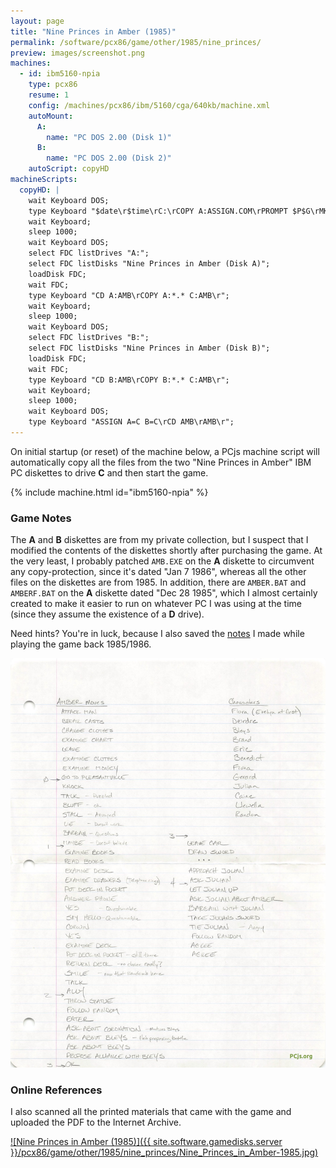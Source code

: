 ```yaml
---
layout: page
title: "Nine Princes in Amber (1985)"
permalink: /software/pcx86/game/other/1985/nine_princes/
preview: images/screenshot.png
machines:
  - id: ibm5160-npia
    type: pcx86
    resume: 1
    config: /machines/pcx86/ibm/5160/cga/640kb/machine.xml
    autoMount:
      A:
        name: "PC DOS 2.00 (Disk 1)"
      B:
        name: "PC DOS 2.00 (Disk 2)"
    autoScript: copyHD
machineScripts:
  copyHD: |
    wait Keyboard DOS;
    type Keyboard "$date\r$time\rC:\rCOPY A:ASSIGN.COM\rPROMPT $P$G\rMKDIR AMB\r";
    wait Keyboard;
    sleep 1000;
    wait Keyboard DOS;
    select FDC listDrives "A:";
    select FDC listDisks "Nine Princes in Amber (Disk A)";
    loadDisk FDC;
    wait FDC;
    type Keyboard "CD A:AMB\rCOPY A:*.* C:AMB\r";
    wait Keyboard;
    sleep 1000;
    wait Keyboard DOS;
    select FDC listDrives "B:";
    select FDC listDisks "Nine Princes in Amber (Disk B)";
    loadDisk FDC;
    wait FDC;
    type Keyboard "CD B:AMB\rCOPY B:*.* C:AMB\r";
    wait Keyboard;
    sleep 1000;
    wait Keyboard DOS;
    type Keyboard "ASSIGN A=C B=C\rCD AMB\rAMB\r";
---
```


On initial startup (or reset) of the machine below, a PCjs machine script will automatically copy all the files from the two
"Nine Princes in Amber" IBM PC diskettes to drive **C** and then start the game.

{% include machine.html id="ibm5160-npia" %}

### Game Notes

The **A** and **B** diskettes are from my private collection, but I suspect that I modified the contents of the diskettes
shortly after purchasing the game.  At the very least, I probably patched `AMB.EXE` on the **A** diskette to circumvent any
copy-protection, since it's dated "Jan 7 1986", whereas all the other files on the diskettes are from 1985.  In addition,
there are `AMBER.BAT` and `AMBERF.BAT` on the **A** diskette dated "Dec 28 1985", which I almost certainly created to make it
easier to run on whatever PC I was using at the time (since they assume the existence of a **D** drive).

Need hints? You're in luck, because I also saved the [notes](Nine_Princes_in_Amber-Handwritten_Notes.jpg) I made
while playing the game back 1985/1986.

![Nine Princes in Amber Cheat Sheet](Nine_Princes_in_Amber-Handwritten_Notes.jpg)

### Online References

I also scanned all the printed materials that came with the game and uploaded the PDF to the Internet Archive.

[![Nine Princes in Amber (1985)]({{ site.software.gamedisks.server }}/pcx86/game/other/1985/nine_princes/Nine_Princes_in_Amber-1985.jpg)](https://archive.org/details/nine-princes-in-amber-ibm-pc-1985)
